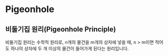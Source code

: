 # Pigeonhole

## 비둘기집 원리(Pigeonhole Principle)

비둘기집 원리는 수학적 원리로, n개의 물건을 m개의 상자에 넣을 때, n > m이면 적어도 하나의 상자에 두 개 이상의 물건이 들어가게 된다는 원리입니다.
